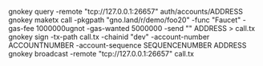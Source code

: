 gnokey query -remote "tcp://127.0.0.1:26657" auth/accounts/ADDRESS
gnokey maketx call -pkgpath "gno.land/r/demo/foo20" -func "Faucet"  -gas-fee 1000000ugnot -gas-wanted 5000000 -send "" ADDRESS > call.tx
gnokey sign -tx-path call.tx -chainid "dev" -account-number ACCOUNTNUMBER -account-sequence SEQUENCENUMBER ADDRESS
gnokey broadcast -remote "tcp://127.0.0.1:26657" call.tx